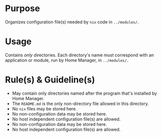 # Purpose

Organizes configuration file(s) needed by `nix` code in `../modules/`.

# Usage

Contains *only* directories. Each directory's name must correspond with an application or module, run by Home Manager, in `../modules/`.

# Rule(s) & Guideline(s)

- May contain only directories named after the program that's installed by Home Manager.
- The `README.md` is the only non-directory file allowed in this directory.
- No `nix` files may be stored here.
- No non-configuration data may be stored here.
- No host independent configuration file(s) are allowed.
- No non-configuration data may be stored here.
- No host independent configuration file(s) are allowed.

